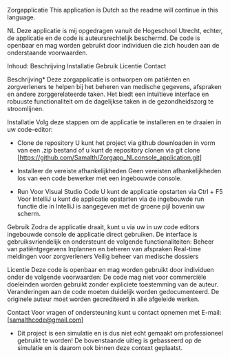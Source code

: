 Zorgapplicatie
This application is Dutch so the readme will continue in this language.

NL
Deze applicatie is mij opgedragen vanuit de Hogeschool Utrecht, echter, de applicatie en de code is auteursrechtelijk beschermd. De code is openbaar en mag worden gebruikt door individuen die zich houden aan de onderstaande voorwaarden.

Inhoud:
Beschrijving
Installatie
Gebruik
Licentie
Contact


Beschrijving*
Deze zorgapplicatie is ontworpen om patiënten en zorgverleners te helpen bij het beheren van medische gegevens, afspraken en andere zorggerelateerde taken. Het biedt een intuïtieve interface en robuuste functionaliteit om de dagelijkse taken in de gezondheidszorg te stroomlijnen.

Installatie
Volg deze stappen om de applicatie te installeren en te draaien in uw code-editor:

- Clone de repository
U kunt het project via github downloaden in vorm van een .zip bestand of u kunt de repository clonen via git clone [https://github.com/Samalth/Zorgapp_NLconsole_application.git]

- Installeer de vereiste afhankelijkheden
Geen vereisten afhankelijkheden los van een code bewerker met een ingebouwde console.

- Run
  Voor Visual Studio Code
U kunt de applicatie opstarten via Ctrl + F5 
  Voor IntelliJ
u kunt de applicatie opstarten via de ingebouwde run functie die in IntelliJ is aangegeven met de groene pijl bovenin uw scherm.

Gebruik
Zodra de applicatie draait, kunt u via uw in uw code editors ingebouwde console de applicatie direct gebruiken. 
De interface is gebruiksvriendelijk en ondersteunt de volgende functionaliteiten:
Beheer van patiëntgegevens
Inplannen en beheren van afspraken
Real-time meldingen voor zorgverleners
Veilig beheer van medische dossiers

Licentie
Deze code is openbaar en mag worden gebruikt door individuen onder de volgende voorwaarden:
De code mag niet voor commerciële doeleinden worden gebruikt zonder expliciete toestemming van de auteur.
Veranderingen aan de code moeten duidelijk worden gedocumenteerd.
De originele auteur moet worden gecrediteerd in alle afgeleide werken.

Contact
Voor vragen of ondersteuning kunt u contact opnemen met
E-mail: [samalthcode@gmail.com]

* Dit project is een simulatie en is dus niet echt gemaakt om professioneel gebruikt te worden! De bovenstaande uitleg is gebasseerd op de simulatie en is daarom ook binnen deze context geplaatst. 
